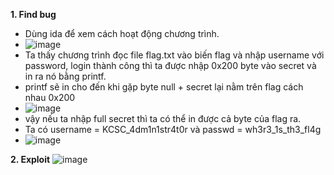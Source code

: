 **1. Find bug**
- Dùng ida để xem cách hoạt động chương trình.
- ![image](https://user-images.githubusercontent.com/113702087/212818654-7b514c65-7ba7-409d-b985-845a0957d683.png)
- Ta thấy chương trình đọc file flag.txt vào biến flag và nhập username với password, login thành công thì ta được nhập 0x200 byte vào secret và in ra nó bằng printf.
- printf sẽ in cho đến khi gặp byte null + secret lại nằm trên flag cách nhau 0x200
- ![image](https://user-images.githubusercontent.com/113702087/212819594-7dfbdaea-783d-46ff-94ed-df3c99c707f4.png)
- vậy nếu ta nhập full secret thì ta có thể in được cả byte của flag ra.
- Ta có username = KCSC_4dm1n1str4t0r và passwd = wh3r3_1s_th3_fl4g
- ![image](https://user-images.githubusercontent.com/113702087/212820242-baf8901b-4135-42de-887a-91616d802924.png)

**2. Exploit**
![image](https://user-images.githubusercontent.com/113702087/212820377-b81d85c6-99bf-42e4-9133-98ea28ffd204.png)
